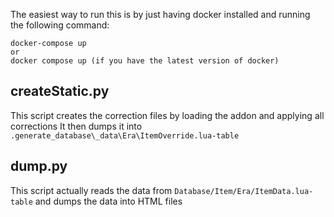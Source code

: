The easiest way to run this is by just having docker
installed and running the following command:

```
docker-compose up
or
docker compose up (if you have the latest version of docker)
```
## createStatic.py
This script creates the correction files by loading the addon and applying all corrections
It then dumps it into `.generate_database\_data\Era\ItemOverride.lua-table`

## dump.py
This script actually reads the data from
`Database/Item/Era/ItemData.lua-table` and dumps the data into HTML files